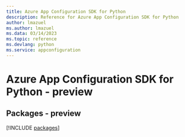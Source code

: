 ```yaml
---
title: Azure App Configuration SDK for Python
description: Reference for Azure App Configuration SDK for Python
author: lmazuel
ms.author: lmazuel
ms.data: 03/14/2023
ms.topic: reference
ms.devlang: python
ms.service: appconfiguration
---
```

# Azure App Configuration SDK for Python - preview
## Packages - preview
[!INCLUDE [packages](app-configuration-index.md)]